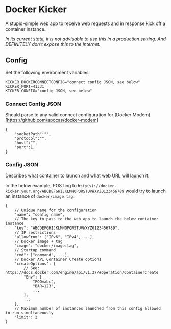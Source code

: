 # Docker Kicker #

A stupid-simple web app to receive web requests and in response kick off a container instance.

_In its current state, it is not advisable to use this in a production setting. And DEFINITELY don't expose this to the Internet._

## Config ##

Set the following environment variables:

```
KICKER_DOCKERCONNECTCONFIG="connect config JSON, see below"
KICKER_PORT=41331
KICKER_CONFIG="config JSON, see below"
```

### Connect Config JSON ###

Should parse to any valid connect configuration for (Docker Modem)[https://github.com/apocas/docker-modem]

```json5
{
    "socketPath":"",
    "protocol":"",
    "host":"",
    "port":1,
}
```

### Config JSON ###

Describes what container to launch and what web URL will launch it.

In the below example, POSTing to `http(s)://docker-kicker.your.org/ABCDEFGHIJKLMNOPQRSTUVWXYZ0123456789` would try to launch an instance of `docker/image:tag`.

```json5
{
    // Unique name for the configuration
    "name": "config name",
    // The key to pass to the web app to launch the below container instance
    "key": "ABCDEFGHIJKLMNOPQRSTUVWXYZ0123456789",
    // IP restrictions
    "allowFrom": ["IPv6", "IPv4", ...],
    // Docker image + tag
    "image": "docker/image:tag",
    // Startup command
    "cmd": ["command", ...],
    // Docker API Container Create options
    "createOptions": {
        // See: https://docs.docker.com/engine/api/v1.37/#operation/ContainerCreate
        "Env": [
            "FOO=abc",
            "BAR=123",
            ...
        ],
        ...
    },
    // Maximum number of instances launched from this config allowed to run simultaneously
    "limit": 2
}
```